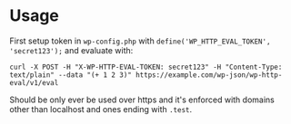 # Usage

First setup token in `wp-config.php` with `define('WP_HTTP_EVAL_TOKEN', 'secret123');` and evaluate with:

```
curl -X POST -H "X-WP-HTTP-EVAL-TOKEN: secret123" -H "Content-Type: text/plain" --data "(+ 1 2 3)" https://example.com/wp-json/wp-http-eval/v1/eval
```

Should be only ever be used over https and it's enforced with domains other than localhost and ones ending with `.test`.
